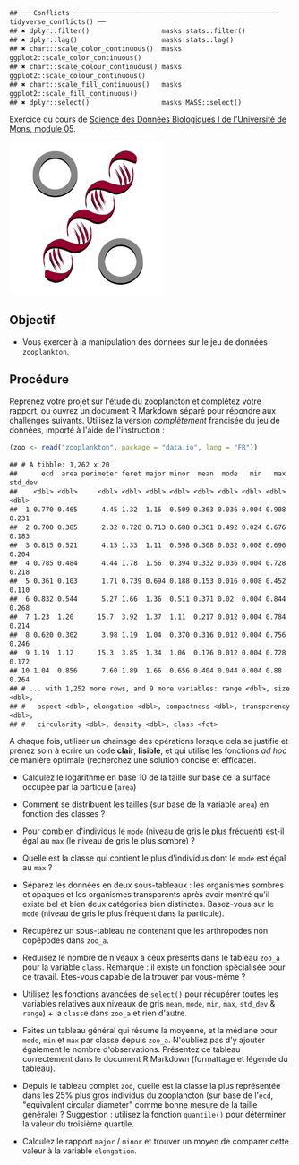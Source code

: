     ## ── Conflicts ─────────────────────────────────────────────────── tidyverse_conflicts() ──
    ## ✖ dplyr::filter()                  masks stats::filter()
    ## ✖ dplyr::lag()                     masks stats::lag()
    ## ✖ chart::scale_color_continuous()  masks ggplot2::scale_color_continuous()
    ## ✖ chart::scale_colour_continuous() masks ggplot2::scale_colour_continuous()
    ## ✖ chart::scale_fill_continuous()   masks ggplot2::scale_fill_continuous()
    ## ✖ dplyr::select()                  masks MASS::select()

Exercice du cours de [Science des Données Biologiques I de l'Université de Mons, module 05](http://biodatascience-course.sciviews.org/sdd-umons/import.html).

![](../../template/biodatascience.png)

Objectif
--------

-   Vous exercer à la manipulation des données sur le jeu de données `zooplankton`.

Procédure
---------

Reprenez votre projet sur l'étude du zooplancton et complétez votre rapport, ou ouvrez un document R Markdown séparé pour répondre aux challenges suivants. Utilisez la version *complètement* francisée du jeu de données, importé à l'aide de l'instruction :

``` r
(zoo <- read("zooplankton", package = "data.io", lang = "FR"))
```

    ## # A tibble: 1,262 x 20
    ##      ecd  area perimeter feret major minor  mean  mode   min   max std_dev
    ##    <dbl> <dbl>     <dbl> <dbl> <dbl> <dbl> <dbl> <dbl> <dbl> <dbl>   <dbl>
    ##  1 0.770 0.465      4.45 1.32  1.16  0.509 0.363 0.036 0.004 0.908   0.231
    ##  2 0.700 0.385      2.32 0.728 0.713 0.688 0.361 0.492 0.024 0.676   0.183
    ##  3 0.815 0.521      4.15 1.33  1.11  0.598 0.308 0.032 0.008 0.696   0.204
    ##  4 0.785 0.484      4.44 1.78  1.56  0.394 0.332 0.036 0.004 0.728   0.218
    ##  5 0.361 0.103      1.71 0.739 0.694 0.188 0.153 0.016 0.008 0.452   0.110
    ##  6 0.832 0.544      5.27 1.66  1.36  0.511 0.371 0.02  0.004 0.844   0.268
    ##  7 1.23  1.20      15.7  3.92  1.37  1.11  0.217 0.012 0.004 0.784   0.214
    ##  8 0.620 0.302      3.98 1.19  1.04  0.370 0.316 0.012 0.004 0.756   0.246
    ##  9 1.19  1.12      15.3  3.85  1.34  1.06  0.176 0.012 0.004 0.728   0.172
    ## 10 1.04  0.856      7.60 1.89  1.66  0.656 0.404 0.044 0.004 0.88    0.264
    ## # ... with 1,252 more rows, and 9 more variables: range <dbl>, size <dbl>,
    ## #   aspect <dbl>, elongation <dbl>, compactness <dbl>, transparency <dbl>,
    ## #   circularity <dbl>, density <dbl>, class <fct>

A chaque fois, utiliser un chainage des opérations lorsque cela se justifie et prenez soin à écrire un code **clair**, **lisible**, et qui utilise les fonctions *ad hoc* de manière optimale (recherchez une solution concise et efficace).

-   Calculez le logarithme en base 10 de la taille sur base de la surface occupée par la particule (`area`)

-   Comment se distribuent les tailles (sur base de la variable `area`) en fonction des classes ?

-   Pour combien d'individus le `mode` (niveau de gris le plus fréquent) est-il égal au `max` (le niveau de gris le plus sombre) ?

-   Quelle est la classe qui contient le plus d'individus dont le `mode` est égal au `max` ?

-   Séparez les données en deux sous-tableaux : les organismes sombres et opaques et les organismes transparents après avoir montré qu'il existe bel et bien deux catégories bien distinctes. Basez-vous sur le `mode` (niveau de gris le plus fréquent dans la particule).

-   Récupérez un sous-tableau ne contenant que les arthropodes non copépodes dans `zoo_a`.

-   Réduisez le nombre de niveaux à ceux présents dans le tableau `zoo_a` pour la variable `class`. Remarque : il existe un fonction spécialisée pour ce travail. Etes-vous capable de la trouver par vous-même ?

-   Utilisez les fonctions avancées de `select()` pour récupérer toutes les variables relatives aux niveaux de gris `mean`, `mode`, `min`, `max`, `std_dev` & `range`) + la `class`e dans `zoo_a` et rien d'autre.

-   Faites un tableau général qui résume la moyenne, et la médiane pour `mode`, `min` et `max` par classe depuis `zoo_a`. N'oubliez pas d'y ajouter également le nombre d'observations. Présentez ce tableau correctement dans le document R Markdown (formattage et légende du tableau).

-   Depuis le tableau complet `zoo`, quelle est la classe la plus représentée dans les 25% plus gros individus du zooplancton (sur base de l'`ecd`, "equivalent circular diameter" comme bonne mesure de la taille générale) ? Suggestion : utilisez la fonction `quantile()` pour déterminer la valeur du troisième quartile.

-   Calculez le rapport `major` / `minor` et trouver un moyen de comparer cette valeur à la variable `elongation`.

